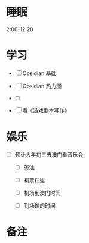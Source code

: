 # 睡眠
2:00-12:20
# 学习
- [ ] Obsidian 基础
- [ ] Obsidian 热力图
- [ ] 
- [ ] 看《游戏剧本写作》


#  娱乐
 - [ ]  预计大年初三去澳门看音乐会
	- [ ] 签注
	- [ ] 机票往返
	- [ ] 机场到澳门时间
	- [ ] 到场馆的时间


# 备注